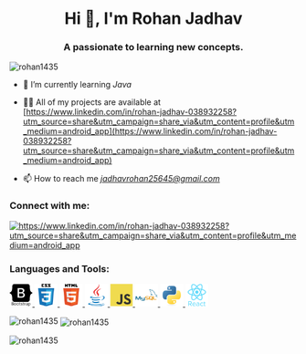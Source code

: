 <h1 align="center">Hi 👋, I'm Rohan Jadhav</h1>
<h3 align="center">A passionate to learning new concepts.</h3>

<p align="left"> <img src="https://komarev.com/ghpvc/?username=rohan1435&label=Profile%20views&color=0e75b6&style=flat(https://www.google.com/url?sa=i&url=https%3A%2F%2Fwww.quora.com%2FIs-e-learning-effective-for-programming&psig=AOvVaw34aQLrs8V8cyVhaMVQTOsL&ust=1696774880885000&source=images&cd=vfe&opi=89978449&ved=0CBEQjRxqFwoTCOD4_ZqR5IEDFQAAAAAdAAAAABAD)" alt="rohan1435" /> </p>

- 🌱 I’m currently learning *Java*

- 👨‍💻 All of my projects are available at [https://www.linkedin.com/in/rohan-jadhav-038932258?utm_source=share&utm_campaign=share_via&utm_content=profile&utm_medium=android_app](https://www.linkedin.com/in/rohan-jadhav-038932258?utm_source=share&utm_campaign=share_via&utm_content=profile&utm_medium=android_app)

- 📫 How to reach me *jadhavrohan25645@gmail.com*

<h3 align="left">Connect with me:</h3>
<p align="left">
<a href="https://linkedin.com/in/https://www.linkedin.com/in/rohan-jadhav-038932258?utm_source=share&utm_campaign=share_via&utm_content=profile&utm_medium=android_app" target="blank"><img align="center" src="https://raw.githubusercontent.com/rahuldkjain/github-profile-readme-generator/master/src/images/icons/Social/linked-in-alt.svg" alt="https://www.linkedin.com/in/rohan-jadhav-038932258?utm_source=share&utm_campaign=share_via&utm_content=profile&utm_medium=android_app" height="30" width="40" /></a>
</p>

<h3 align="left">Languages and Tools:</h3>
<p align="left"> <a href="https://getbootstrap.com" target="_blank" rel="noreferrer"> <img src="https://raw.githubusercontent.com/devicons/devicon/master/icons/bootstrap/bootstrap-plain-wordmark.svg" alt="bootstrap" width="40" height="40"/> </a> <a href="https://www.w3schools.com/css/" target="_blank" rel="noreferrer"> <img src="https://raw.githubusercontent.com/devicons/devicon/master/icons/css3/css3-original-wordmark.svg" alt="css3" width="40" height="40"/> </a> <a href="https://www.w3.org/html/" target="_blank" rel="noreferrer"> <img src="https://raw.githubusercontent.com/devicons/devicon/master/icons/html5/html5-original-wordmark.svg" alt="html5" width="40" height="40"/> </a> <a href="https://www.java.com" target="_blank" rel="noreferrer"> <img src="https://raw.githubusercontent.com/devicons/devicon/master/icons/java/java-original.svg" alt="java" width="40" height="40"/> </a> <a href="https://developer.mozilla.org/en-US/docs/Web/JavaScript" target="_blank" rel="noreferrer"> <img src="https://raw.githubusercontent.com/devicons/devicon/master/icons/javascript/javascript-original.svg" alt="javascript" width="40" height="40"/> </a> <a href="https://www.mysql.com/" target="_blank" rel="noreferrer"> <img src="https://raw.githubusercontent.com/devicons/devicon/master/icons/mysql/mysql-original-wordmark.svg" alt="mysql" width="40" height="40"/> </a> <a href="https://www.python.org" target="_blank" rel="noreferrer"> <img src="https://raw.githubusercontent.com/devicons/devicon/master/icons/python/python-original.svg" alt="python" width="40" height="40"/> </a> <a href="https://reactjs.org/" target="_blank" rel="noreferrer"> <img src="https://raw.githubusercontent.com/devicons/devicon/master/icons/react/react-original-wordmark.svg" alt="react" width="40" height="40"/> </a> </p>

<p><img align="left" src="https://github-readme-stats.vercel.app/api/top-langs?username=rohan1435&show_icons=true&locale=en&layout=compact" alt="rohan1435" /></p>

<p>&nbsp;<img align="center" src="https://github-readme-stats.vercel.app/api?username=rohan1435&show_icons=true&locale=en" alt="rohan1435" /></p>

<p><img align="center" src="https://github-readme-streak-stats.herokuapp.com/?user=rohan1435&" alt="rohan1435" /></p>
